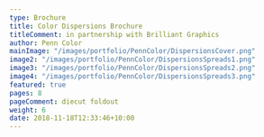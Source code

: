 ```yaml
---
type: Brochure
title: Color Dispersions Brochure
titleComment: in partnership with Brilliant Graphics
author: Penn Color
mainImage: "/images/portfolio/PennColor/DispersionsCover.png"
image2: "/images/portfolio/PennColor/DispersionsSpreads1.png"
image3: "/images/portfolio/PennColor/DispersionsSpreads2.png"
image4: "/images/portfolio/PennColor/DispersionsSpreads3.png"
featured: true
pages: 8
pageComment: diecut foldout
weight: 6
date: 2018-11-18T12:33:46+10:00
---
```


